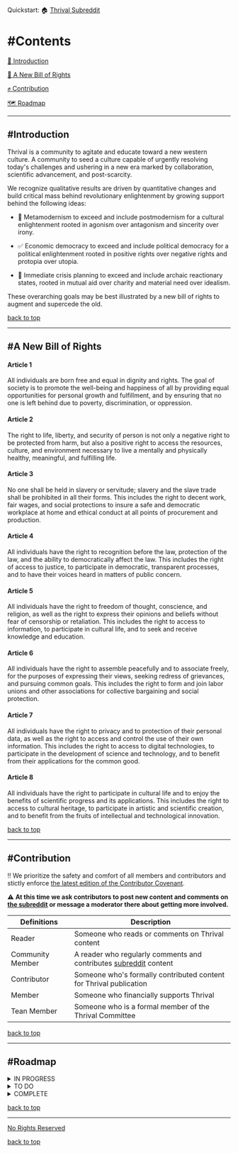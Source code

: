Quickstart:  🏠 [Thrival Subreddit][sub]   <!--|    📢 [Calls to Action](#)    |    ❓ [What is Thrival](#)-->

<!-- visit Linktree for links to socials and support our work via ko-fi -->

# #Contents
[👋 Introduction](#introduction)

[📃 A New Bill of Rights](#a-new-bill-of-rights)

[✊ Contribution](#contribution)

[🗺 Roadmap](#roadmap)

---

## #Introduction
Thrival is a community to agitate and educate toward a new western culture. A community to seed a culture capable of urgently resolving today's challenges and ushering in a new era marked by collaboration, scientific advancement, and post-scarcity.

We recognize qualitative results are driven by quantitative changes and build critical mass behind revolutionary enlightenment by growing support behind the following ideas:

+ 🤝 Metamodernism to exceed and include postmodernism for a cultural enlightenment rooted in agonism over antagonism and sincerity over irony.

+ ✅ Economic democracy to exceed and include political democracy for a political enlightenment rooted in positive rights over negative rights and protopia over utopia.

+ 🚨 Immediate crisis planning to exceed and include archaic reactionary states, rooted in mutual aid over charity and material need over idealism.

These overarching goals may be best illustrated by a new bill of rights to augment and supercede the old.

[back to top][top]

---

## #A New Bill of Rights

#### **Article 1**

All individuals are born free and equal in dignity and rights. The goal of society is to promote the well-being and happiness of all by providing equal opportunities for personal growth and fulfillment, and by ensuring that no one is left behind due to poverty, discrimination, or oppression.

#### **Article 2**

The right to life, liberty, and security of person is not only a negative right to be protected from harm, but also a positive right to access the resources, culture, and environment necessary to live a mentally and physically healthy, meaningful, and fulfilling life.

#### **Article 3** 

No one shall be held in slavery or servitude; slavery and the slave trade shall be prohibited in all their forms. This includes the right to decent work, fair wages, and social protections to insure a safe and democratic workplace at home and ethical conduct at all points of procurement and production.

#### **Article 4** 

All individuals have the right to recognition before the law, protection of the law, and the ability to democratically affect the law. This includes the right of access to justice, to participate in democratic, transparent processes, and to have their voices heard in matters of public concern.

#### **Article 5**
All individuals have the right to freedom of thought, conscience, and religion, as well as the right to express their opinions and beliefs without fear of censorship or retaliation. This includes the right to access to information, to participate in cultural life, and to seek and receive knowledge and education.

#### **Article 6**

All individuals have the right to assemble peacefully and to associate freely, for the purposes of expressing their views, seeking redress of grievances, and pursuing common goals. This includes the right to form and join labor unions and other associations for collective bargaining and social protection.

#### **Article 7** 

All individuals have the right to privacy and to protection of their personal data, as well as the right to access and control the use of their own information. This includes the right to access to digital technologies, to participate in the development of science and technology, and to benefit from their applications for the common good.

#### **Article 8**

All individuals have the right to participate in cultural life and to enjoy the benefits of scientific progress and its applications. This includes the right to access to cultural heritage, to participate in artistic and scientific creation, and to benefit from the fruits of intellectual and technological innovation.

[back to top][top]

---

## #Contribution

‼ We prioritize the safety and comfort of all members and contributors and stictly enforce [the latest edition of the Contributor Covenant](https://www.contributor-covenant.org/version/2/1/code_of_conduct/).

⚠ **At this time we ask contributors to post new content and comments on [the subreddit][sub] or message a moderator there about getting more involved.**

| Definitions | Description |
| --- | --- |
| Reader | Someone who reads or comments on Thrival content |
| Community Member | A reader who regularly comments and contributes [subreddit][sub] content |
| Contributor | Someone who's formally contributed content for Thrival publication |
| Member | Someone who financially supports Thrival |
| Tean Member | Someone who is a formal member of the Thrival Committee |

[back to top][top]

---

## #Roadmap

<details>
<summary>IN PROGRESS</summary>
<li>LAUNCH SUBREDDIT</li>
</details>

<details>
<summary>TO DO</summary>
  GITHUB:
  <li>wiki</li>
  SUBREDDIT:
  <li>templates for regular posts</li>
  OFFLINE:
  TBD
</details>

<details>
<summary>COMPLETE</summary>
<li>REGISTER SUBREDDIT</li>
<li>REGISTER SOCIALS</li>
</details>

[back to top][top]

---


[No Rights Reserved](https://creativecommons.org/share-your-work/public-domain/cc0/)

[back to top][top]

[sub]: https://reddit.com/r/thrival
[top]: #contents
